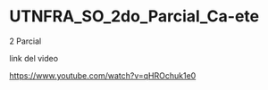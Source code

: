 # UTNFRA_SO_2do_Parcial_Ca-ete
2 Parcial 

link del video

https://www.youtube.com/watch?v=qHROchuk1e0
